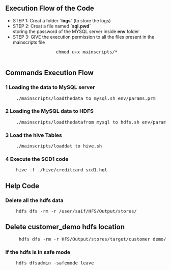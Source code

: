 ## Execution Flow of the Code

<ul>
    <li>
    STEP 1: Creat a folder <b>`logs`</b> (to store the logs)
    </li>
    <li>
    STEP 2: Creat a file named <b>`sql.pwd`</b> <br>
            storing the password of the MYSQL server inside <b>env</b> folder             
    </li>
    <li>
    STEP 3: GIVE the execution permission to all the files present in the mainscripts file <br>
            <pre>
                chmod u+x mainscripts/*
            </pre>
    </li>
</ul>

## Commands Execution Flow

### 1 Loading the data to MySQL server
<pre>
    ./mainscripts/loadthedata_to_mysql.sh env/params.prm
</pre>

### 2 Loading the  MySQL data to HDFS 
<pre>
    ./mainscripts/loadthedatafrom_mysql_to_hdfs.sh env/params.prm sqoop_scripts/sqoop_job.sh
</pre>

### 3 Load the hive Tables
<pre>
    ./mainscripts/loaddat_to_hive.sh
</pre>

### 4 Execute the SCD1 code
<pre>
    hive -f ./hive/creditcard_scd1.hql 
</pre>




## Help Code

### Delete all the hdfs data
<pre>
    hdfs dfs -rm -r /user/saif/HFS/Output/stores/
</pre>

## Delete customer_demo hdfs location
<pre>
     hdfs dfs -rm -r HFS/Output/stores/target/customer_demo/*
</pre>

### If the hdfs is in safe mode
<pre>
    hdfs dfsadmin -safemode leave
</pre>






